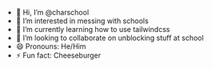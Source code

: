 - 👋 Hi, I’m @charschool
- 👀 I’m interested in messing with schools
- 🌱 I’m currently learning how to use tailwindcss
- 💞️ I’m looking to collaborate on unblocking stuff at school
- 😄 Pronouns: He/Him
- ⚡ Fun fact: Cheeseburger

<!---
charschool/charschool is a ✨ special ✨ repository because its `README.md` (this file) appears on your GitHub profile.
You can click the Preview link to take a look at your changes.
--->
